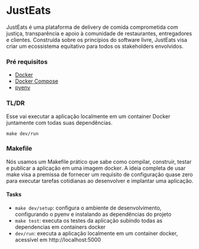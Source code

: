 # JustEats

JustEats é uma plataforma de delivery de comida comprometida com justiça, transparência e apoio à comunidade de
restaurantes, entregadores e clientes. Construída sobre os princípios do software livre, JustEats visa criar um
ecossistema equitativo para todos os stakeholders envolvidos.

### Pré requisitos

- [Docker](https://www.docker.com/)
- [Docker Compose](https://docs.docker.com/compose/)
- [pyenv](https://realpython.com/lessons/installing-pyenv/)

### TL/DR

Esse vai executar a aplicação localmente em um container Docker juntamente com todas suas dependências.

```
make dev/run
```

### Makefile

Nós usamos um Makefile prático que sabe como compilar, construir, testar e publicar a aplicação em uma imagem docker. A
ideia completa de usar make visa a premissa de fornecer um requisito de configuração quase zero para executar tarefas
cotidianas ao desenvolver e implantar uma aplicação.

#### Tasks

- `make dev/setup`: configura o ambiente de desenvolvimento, configurando o pyenv e instalando as dependências do
  projeto
- `make test`: executa os testes da aplicação subindo todas as dependencias em containers docker
- `dev/run`: executa a aplicação localmente em um container docker, acessível em http://localhost:5000
